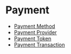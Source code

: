 # Payment

* [Payment Method](payment_method.md)
* [Payment Provider](payment_provider.md)
* [Payment Token](payment_token.md)
* [Payment Transaction](payment_transaction.md)
